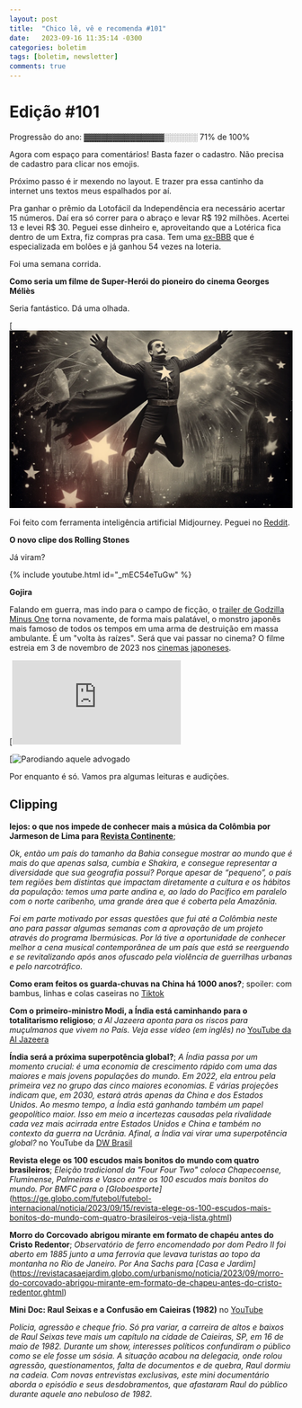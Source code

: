 ```yaml
---
layout: post
title:  "Chico lê, vê e recomenda #101"
date:   2023-09-16 11:35:14 -0300
categories: boletim
tags: [boletim, newsletter]
comments: true
---
```

# Edição #101

Progressão do ano: ▓▓▓▓▓▓▓▓▓▓▓▓▓▓░░░░░░ 71% de 100%

Agora com espaço para comentários! Basta fazer o cadastro. Não precisa de cadastro para clicar nos emojis.

Próximo passo é ir mexendo no layout. E trazer pra essa cantinho da internet uns textos meus espalhados por aí.

Pra ganhar o prêmio da Lotofácil da Independência era necessário acertar 15 números. Daí era só correr para o abraço e levar R$ 192 milhões. Acertei 13 e levei R$ 30. Peguei esse dinheiro e, aproveitando que a Lotérica fica dentro de um Extra, fiz compras pra casa. Tem uma [ex-BBB](https://extra.globo.com/economia/noticia/2023/09/ex-bbb-milionaria-saiba-quais-as-chances-de-ganhar-na-lotofacil-como-paulinha-leite.ghtml) que é especializada em bolões e já ganhou 54 vezes na loteria.

Foi uma semana corrida. 

**Como seria um filme de Super-Herói do pioneiro do cinema Georges Méliès** 

Seria fantástico. Dá uma olhada.

[![Super-Homem por Georges Méliès](/imagens/SuperHomem_Georges_Melies.png "Fonte: Reddit")

Foi feito com ferramenta inteligência artificial Midjourney. Peguei no [Reddit](https://www.reddit.com/r/midjourney/comments/16fw1ab/what_a_georges_m%C3%A9li%C3%A8s_superhero_movie_would_look/).


**O novo clipe dos Rolling Stones**

Já viram?

{% include youtube.html id="_mEC54eTuGw" %}


**Gojira**

Falando em guerra, mas indo para o campo de ficção, o [trailer de Godzilla Minus One](https://www.youtube.com/watch?v=r7DqccP1Q_4) torna novamente, de forma mais palatável, o monstro japonês mais famoso de todos os tempos em uma arma de destruição em massa ambulante. É um "volta às raízes". Será que vai passar no cinema? O filme estreia em 3 de novembro de 2023 nos [cinemas japoneses](https://www.mundoconectado.com.br/cinema/godzilla-minus-one-veja-o-novo-trailer-do-filme-que-estreia-ainda-em-2023/).

[![Gojira. Créditos: Divulgação/Toho](https://www.mundoconectado.com.br/wp-content/plugins/seox-image-magick/imagick_convert.php?width=910&height=568&format=webp&quality=91&imagick=uploads.mundoconectado.com.br/2023/09/04074656/23_09_04_073113-912x569.jpg "Créditos: Divulgação/Toho")

[![Parodiando aquele advogado](/imagens/fins_justificam_memes.jpg "Fonte: Twitter")



Por enquanto é só. Vamos pra algumas leituras e audições.

## Clipping

**lejos: o que nos impede de conhecer mais a música da Colômbia por Jarmeson de Lima para [Revista Continente](https://revistacontinente.com.br/edicoes/273/tao-proximos-e-tan-lejos--o-que-nos-impede-de-conhecer-mais-a-musica-da-colombia)**; 

*Ok, então um país do tamanho da Bahia consegue mostrar ao mundo que é mais do que apenas salsa, cumbia e Shakira, e consegue representar a diversidade que sua geografia possui? Porque apesar de “pequeno”, o país tem regiões bem distintas que impactam diretamente a cultura e os hábitos da população: temos uma parte andina e, ao lado do Pacífico em paralelo com o norte caribenho, uma grande área que é coberta pela Amazônia.*

*Foi em parte motivado por essas questões que fui até a Colômbia neste ano para passar algumas semanas com a aprovação de um projeto através do programa Ibermúsicas. Por lá tive a oportunidade de conhecer melhor a cena musical contemporânea de um país que está se reerguendo e se revitalizando após anos ofuscado pela violência de guerrilhas urbanas e pelo narcotráfico.*

**Como eram feitos os guarda-chuvas na China há 1000 anos?**; spoiler: com bambus, linhas e colas caseiras no [Tiktok](https://vm.tiktok.com/ZMjBeaocT/)

**Com o primeiro-ministro Modi, a Índia está caminhando para o totalitarismo religioso**; *a Al Jazeera aponta para os riscos para muçulmanos que vivem no País. Veja esse vídeo (em inglês) no* [YouTube da Al Jazeera](https://www.youtube.com/watch?v=hmq02A8rXsk)

**Índia será a próxima superpotência global?**; *A Índia passa por um momento crucial: é uma economia de crescimento rápido com uma das maiores e mais jovens populações do mundo. Em 2022, ela entrou pela primeira vez no grupo das cinco maiores economias. E várias projeções indicam que, em 2030, estará atrás apenas da China e dos Estados Unidos. Ao mesmo tempo, a Índia está ganhando também um papel geopolítico maior. Isso em meio a incertezas causadas pela rivalidade cada vez mais acirrada entre Estados Unidos e China e também no contexto da guerra na Ucrânia. Afinal, a Índia vai virar uma superpotência global?* no YouTube da [DW Brasil](https://www.youtube.com/watch?v=eqL8qI5IvQE)


**Revista elege os 100 escudos mais bonitos do mundo com quatro brasileiros**; *Eleição tradicional da "Four Four Two" coloca Chapecoense, Fluminense, Palmeiras e Vasco entre os 100 escudos mais bonitos do mundo. Por BMFC para o [Globoesporte]*(https://ge.globo.com/futebol/futebol-internacional/noticia/2023/09/15/revista-elege-os-100-escudos-mais-bonitos-do-mundo-com-quatro-brasileiros-veja-lista.ghtml)

**Morro do Corcovado abrigou mirante em formato de chapéu antes do Cristo Redentor**; *Observatório de ferro encomendado por dom Pedro II foi aberto em 1885 junto a uma ferrovia que levava turistas ao topo da montanha no Rio de Janeiro. Por Ana Sachs para [Casa e Jardim]*(https://revistacasaejardim.globo.com/urbanismo/noticia/2023/09/morro-do-corcovado-abrigou-mirante-em-formato-de-chapeu-antes-do-cristo-redentor.ghtml)

**Mini Doc: Raul Seixas e a Confusão em Caieiras (1982)** no [YouTube](https://youtu.be/rcGey7EmcEc?si=JcYD00UpY_FSNJzV)

*Polícia, agressão e cheque frio. Só pra variar, a carreira de altos e baixos de Raul Seixas teve mais um capítulo na cidade de Caieiras, SP, em 16 de maio de 1982. Durante um show, interesses políticos confundiram o público  como se ele fosse um sósia. A situação acabou na delegacia, onde rolou agressão, questionamentos, falta de documentos e de quebra, Raul dormiu na cadeia. Com novas entrevistas exclusivas, este mini documentário aborda o episódio e seus desdobramentos, que afastaram Raul do público durante aquele ano nebuloso de 1982.*

